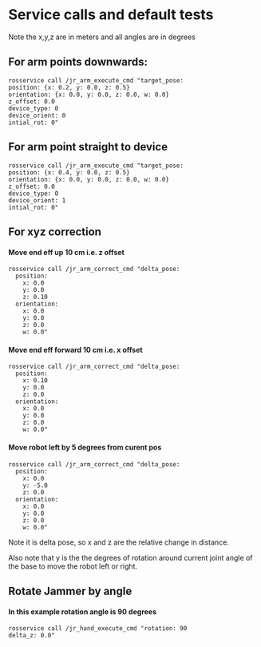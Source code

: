 
# Service calls and default tests

Note the x,y,z are in meters and all angles are in degrees
## For arm points downwards: 

```
rosservice call /jr_arm_execute_cmd "target_pose:
position: {x: 0.2, y: 0.0, z: 0.5}
orientation: {x: 0.0, y: 0.0, z: 0.0, w: 0.0}
z_offset: 0.0
device_type: 0
device_orient: 0
intial_rot: 0" 
```


## For arm point straight to device 

```
rosservice call /jr_arm_execute_cmd "target_pose:
position: {x: 0.4, y: 0.0, z: 0.5}
orientation: {x: 0.0, y: 0.0, z: 0.0, w: 0.0}
z_offset: 0.0
device_type: 0
device_orient: 1
intial_rot: 0" 
```

## For xyz correction 

#### Move end eff up 10 cm i.e. z offset 
```
rosservice call /jr_arm_correct_cmd "delta_pose:
  position:                         
    x: 0.0                                     
    y: 0.0
    z: 0.10
  orientation:
    x: 0.0
    y: 0.0
    z: 0.0
    w: 0.0" 

```


#### Move end eff forward 10 cm i.e. x offset 
```
rosservice call /jr_arm_correct_cmd "delta_pose:
  position:                         
    x: 0.10                                     
    y: 0.0
    z: 0.0
  orientation:
    x: 0.0
    y: 0.0
    z: 0.0
    w: 0.0" 

```

#### Move robot left by 5 degrees from curent pos
```
rosservice call /jr_arm_correct_cmd "delta_pose:
  position:                         
    x: 0.0                                     
    y: -5.0
    z: 0.0
  orientation:
    x: 0.0
    y: 0.0
    z: 0.0
    w: 0.0" 

```

Note it is delta pose, so x and z are the relative change in distance. 

Also note that y is the the degrees of rotation around current joint angle of the base to move the robot left or right. 

## Rotate Jammer by angle 
#### In this example rotation angle is 90 degrees
```
rosservice call /jr_hand_execute_cmd "rotation: 90
delta_z: 0.0" 
```
